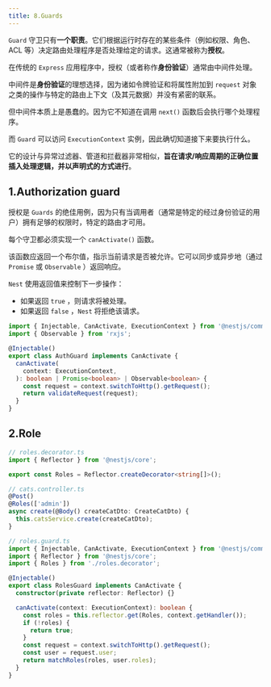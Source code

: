 ```yaml
---
title: 8.Guards
---
```


`Guard` 守卫只有**一个职责**。它们根据运行时存在的某些条件（例如权限、角色、ACL 等）决定路由处理程序是否处理给定的请求。这通常被称为**授权**。

在传统的 `Express` 应用程序中，授权（或者称作**身份验证**）通常由中间件处理。

中间件是**身份验证**的理想选择，因为诸如令牌验证和将属性附加到 `request` 对象之类的操作与特定的路由上下文（及其元数据）并没有紧密的联系。

但中间件本质上是愚蠢的。因为它不知道在调用 `next()` 函数后会执行哪个处理程序。

而 `Guard` 可以访问 `ExecutionContext` 实例，因此确切知道接下来要执行什么。

它的设计与异常过滤器、管道和拦截器非常相似，**旨在请求/响应周期的正确位置插入处理逻辑，并以声明式的方式进行**。

## 1.Authorization guard

授权是 `Guards` 的绝佳用例，因为只有当调用者（通常是特定的经过身份验证的用户）拥有足够的权限时，特定的路由才可用。

每个守卫都必须实现一个 `canActivate()` 函数。

该函数应返回一个布尔值，指示当前请求是否被允许。它可以同步或异步地（通过 `Promise` 或 `Observable` ）返回响应。

`Nest` 使用返回值来控制下一步操作：

- 如果返回 `true` ，则请求将被处理。
- 如果返回 `false` ，`Nest` 将拒绝该请求。

```ts
import { Injectable, CanActivate, ExecutionContext } from '@nestjs/common';
import { Observable } from 'rxjs';

@Injectable()
export class AuthGuard implements CanActivate {
  canActivate(
    context: ExecutionContext,
  ): boolean | Promise<boolean> | Observable<boolean> {
    const request = context.switchToHttp().getRequest();
    return validateRequest(request);
  }
}
```

## 2.Role

```ts
// roles.decorator.ts
import { Reflector } from '@nestjs/core';

export const Roles = Reflector.createDecorator<string[]>();
```

```ts
// cats.controller.ts
@Post()
@Roles(['admin'])
async create(@Body() createCatDto: CreateCatDto) {
  this.catsService.create(createCatDto);
}
```

```ts
// roles.guard.ts
import { Injectable, CanActivate, ExecutionContext } from '@nestjs/common';
import { Reflector } from '@nestjs/core';
import { Roles } from './roles.decorator';

@Injectable()
export class RolesGuard implements CanActivate {
  constructor(private reflector: Reflector) {}

  canActivate(context: ExecutionContext): boolean {
    const roles = this.reflector.get(Roles, context.getHandler());
    if (!roles) {
      return true;
    }
    const request = context.switchToHttp().getRequest();
    const user = request.user;
    return matchRoles(roles, user.roles);
  }
}
```
